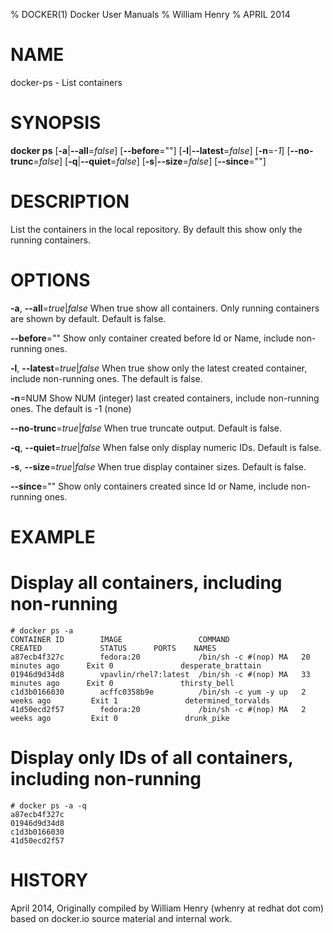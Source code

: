 % DOCKER(1) Docker User Manuals
% William Henry
% APRIL 2014
# NAME
docker-ps - List containers

# SYNOPSIS
**docker ps** [**-a**|**--all**=*false*] [**--before**=""]
[**-l**|**--latest**=*false*] [**-n**=*-1*] [**--no-trunc**=*false*]
[**-q**|**--quiet**=*false*] [**-s**|**--size**=*false*]
[**--since**=""]

# DESCRIPTION

List the containers in the local repository. By default this show only
the running containers.

# OPTIONS

**-a**, **--all**=*true*|*false*
   When true show all containers. Only running containers are shown by
 default. Default is false.

**--before**=""
   Show only container created before Id or Name, include non-running
 ones.

**-l**, **--latest**=*true*|*false*
   When true show only the latest created container, include non-running
 ones. The default is false.

**-n**=NUM
   Show NUM (integer) last created containers, include non-running ones.
 The default is -1 (none)

**--no-trunc**=*true*|*false*
   When true truncate output. Default is false.

**-q**, **--quiet**=*true*|*false*
   When false only display numeric IDs. Default is false.

**-s**, **--size**=*true*|*false*
   When true display container sizes. Default is false.

**--since**=""
   Show only containers created since Id or Name, include non-running ones.

# EXAMPLE
# Display all containers, including non-running

    # docker ps -a
    CONTAINER ID        IMAGE                 COMMAND                CREATED             STATUS      PORTS    NAMES
    a87ecb4f327c        fedora:20             /bin/sh -c #(nop) MA   20 minutes ago      Exit 0               desperate_brattain
    01946d9d34d8        vpavlin/rhel7:latest  /bin/sh -c #(nop) MA   33 minutes ago      Exit 0               thirsty_bell
    c1d3b0166030        acffc0358b9e          /bin/sh -c yum -y up   2 weeks ago         Exit 1               determined_torvalds
    41d50ecd2f57        fedora:20             /bin/sh -c #(nop) MA   2 weeks ago         Exit 0               drunk_pike

# Display only IDs of all containers, including non-running

    # docker ps -a -q
    a87ecb4f327c
    01946d9d34d8
    c1d3b0166030
    41d50ecd2f57

# HISTORY
April 2014, Originally compiled by William Henry (whenry at redhat dot com)
 based on docker.io source material and internal work.
